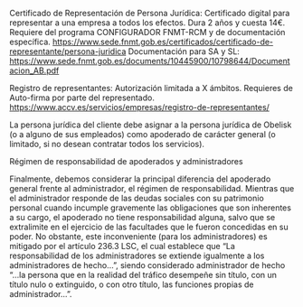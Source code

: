 Certificado de Representación de Persona Jurídica: Certificado digital para representar a una empresa a todos los efectos. Dura 2 años y cuesta 14€. Requiere del programa CONFIGURADOR FNMT-RCM y de documentación específica.
https://www.sede.fnmt.gob.es/certificados/certificado-de-representante/persona-juridica
Documentación para SA y SL: https://www.sede.fnmt.gob.es/documents/10445900/10798644/Documentacion_AB.pdf


Registro de representantes: Autorización limitada a X ámbitos. Requieres de Auto-firma por parte del representado.
https://www.accv.es/servicios/empresas/registro-de-representantes/

La persona jurídica del cliente debe asignar a la persona jurídica de Obelisk (o a alguno de sus empleados) como apoderado de carácter general (o limitado, si no desean contratar todos los servicios).

Régimen de responsabilidad de apoderados y administradores

Finalmente, debemos considerar la principal diferencia del apoderado general frente al administrador, el régimen de responsabilidad. Mientras que el administrador responde de las deudas sociales con su patrimonio personal cuando incumple gravemente las obligaciones que son inherentes a su cargo, el apoderado no tiene responsabilidad alguna, salvo que se extralimite en el ejercicio de las facultades que le fueron concedidas en su poder. No obstante, este inconveniente (para los administradores) es mitigado por el artículo 236.3 LSC, el cual establece que “La responsabilidad de los administradores se extiende igualmente a los administradores de hecho…”, siendo considerado administrador de hecho “…la persona que en la realidad del tráfico desempeñe sin título, con un título nulo o extinguido, o con otro título, las funciones propias de administrador…”.